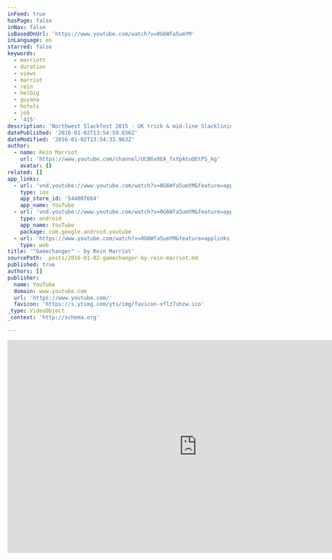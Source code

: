 ```yaml
---
inFeed: true
hasPage: false
inNav: false
isBasedOnUrl: 'https://www.youtube.com/watch?v=0G6Wfa5umYM'
inLanguage: en
starred: false
keywords:
  - marriott
  - duration
  - views
  - marriot
  - rein
  - helbig
  - guyana
  - hotels
  - job
  - '415'
description: 'Northwest Slackfest 2015 - UK trick & mid-line Slacklining Festival'
datePublished: '2016-01-02T13:54:59.656Z'
dateModified: '2016-01-02T13:54:33.963Z'
author:
  - name: Rein Marriot
    url: 'https://www.youtube.com/channel/UCB6x0EA_fxYpAtuQEtPS_kg'
    avatar: {}
related: []
app_links:
  - url: 'vnd.youtube://www.youtube.com/watch?v=0G6Wfa5umYM&feature=applinks'
    type: ios
    app_store_id: '544007664'
    app_name: YouTube
  - url: 'vnd.youtube://www.youtube.com/watch?v=0G6Wfa5umYM&feature=applinks'
    type: android
    app_name: YouTube
    package: com.google.android.youtube
  - url: 'https://www.youtube.com/watch?v=0G6Wfa5umYM&feature=applinks'
    type: web
title: '"Gamechanger" - by Rein Marriot'
sourcePath: _posts/2016-01-02-gamechanger-by-rein-marriot.md
published: true
authors: []
publisher:
  name: YouTube
  domain: www.youtube.com
  url: 'https://www.youtube.com/'
  favicon: 'https://s.ytimg.com/yts/img/favicon-vflz7uhzw.ico'
_type: VideoObject
_context: 'http://schema.org'

---
```

<iframe src="https://cdn.embedly.com/widgets/media.html?src=https%3A%2F%2Fwww.youtube.com%2Fembed%2F0G6Wfa5umYM%3Ffeature%3Doembed&amp;url=https%3A%2F%2Fwww.youtube.com%2Fwatch%3Fv%3D0G6Wfa5umYM&amp;image=https%3A%2F%2Fi.ytimg.com%2Fvi%2F0G6Wfa5umYM%2Fhqdefault.jpg&amp;key=b7d04c9b404c499eba89ee7072e1c4f7&amp;type=text%2Fhtml&amp;schema=youtube" width="854" height="480" scrolling="no" frameborder="0" allowfullscreen="allowfullscreen" style=""></iframe>